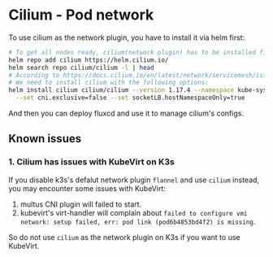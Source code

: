 # Cilium - Pod network

To use cilium as the network plugin, you have to install it via helm first:

```bash
# To get all nodes ready, cilium(network plugin) has to be installed first.
helm repo add cilium https://helm.cilium.io/
helm search repo cilium/cilium -l | head
# According to https://docs.cilium.io/en/latest/network/servicemesh/istio/
# We need to install cilium with the following options:
helm install cilium cilium/cilium --version 1.17.4 --namespace kube-system \
  --set cni.exclusive=false --set socketLB.hostNamespaceOnly=true
```

And then you can deploy fluxcd and use it to manage cilium's configs.


## Known issues

### 1. Cilium has issues with KubeVirt on K3s

If you disable k3s's defalut network plugin `flannel` and use `cilium` instead,
you may encounter some issues with KubeVirt:

1. multus CNI plugin will failed to start.
1. kubevirt's virt-handler will complain about `failed to configure vmi network: setup failed, err: pod link (pod6b4853bd4f2) is missing`.

So do not use `cilium` as the network plugin on K3s if you want to use KubeVirt.

